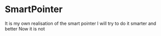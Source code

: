 # SmartPointer

It is my own realisation of the smart pointer
I will try to do it smarter and better
Now it is not 
